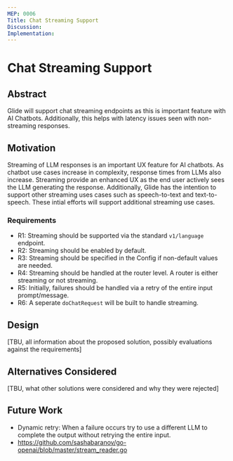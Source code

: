```yaml
---
MEP: 0006
Title: Chat Streaming Support
Discussion:
Implementation:
---
```


# Chat Streaming Support

## Abstract

Glide will support chat streaming endpoints as this is important feature with AI Chatbots. Additionally, this helps with latency issues seen with non-streaming responses.

## Motivation

Streaming of LLM responses is an important UX feature for AI chatbots. As chatbot use cases increase in complexity,
response times from LLMs also increase. Streaming provide an enhanced UX as the end user actively sees the LLM generating the response.
Additionally, Glide has the intention to support other streaming uses cases such as speech-to-text and text-to-speech.
These intial efforts will support additional streaming use cases.

### Requirements

- R1: Streaming should be supported via the standard `v1/language` endpoint.
- R2: Streaming should be enabled by default.
- R3: Streaming should be specified in the Config if non-default values are needed.
- R4: Streaming should be handled at the router level. A router is either streaming or not streaming.
- R5: Initially, failures should be handled via a retry of the entire input prompt/message.
- R6: A seperate `doChatRequest` will be built to handle streaming.

## Design

[TBU, all information about the proposed solution, possibly evaluations against the requirements]

## Alternatives Considered

[TBU, what other solutions were considered and why they were rejected]

## Future Work

- Dynamic retry: When a failure occurs try to use a different LLM to complete the output without retrying the entire input.
- https://github.com/sashabaranov/go-openai/blob/master/stream_reader.go
